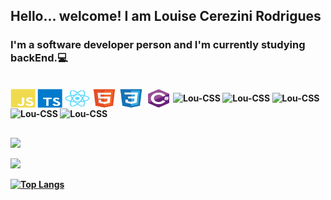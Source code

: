 <h2> Hello... welcome! I am Louise Cerezini Rodrigues </h2>


<div>
  <b>
    <h3>
  I'm a software developer person and I'm currently studying backEnd.💻
  </h3>
</div>

<div style="display: inline_block"><br>
  <img align="center" alt="Rafa-Js" height="30" width="40" src="https://raw.githubusercontent.com/devicons/devicon/master/icons/javascript/javascript-plain.svg">
  
  <img align="center" alt="Lou-Ts" height="30" width="40" src="https://raw.githubusercontent.com/devicons/devicon/master/icons/typescript/typescript-plain.svg">
  
  <img align="center" alt="Lou-React" height="30" width="40" src="https://raw.githubusercontent.com/devicons/devicon/master/icons/react/react-original.svg">
  
  <img align="center" alt="Lou-HTML" height="30" width="40" src="https://raw.githubusercontent.com/devicons/devicon/master/icons/html5/html5-original.svg">
  
  <img align="center" alt="Lou-CSS" height="30" width="40" src="https://raw.githubusercontent.com/devicons/devicon/master/icons/css3/css3-original.svg">
  
  <img align="center" alt="Lou-Csharp" height="30" width="40" src="https://raw.githubusercontent.com/devicons/devicon/master/icons/csharp/csharp-original.svg">

  <img align="center" alt="Lou-CSS" height="30" width="60" src="https://img.shields.io/badge/GIT-E44C30?style=for-the-badge&logo=git&logoColor=white.svg">

  <img align="center" alt="Lou-CSS" height="30" width="60" src="https://img.shields.io/badge/Redux-593D88?style=for-the-badge&logo=redux&logoColor=white">

  
  <img align="center" alt="Lou-CSS" height="30" width="60" src="https://img.shields.io/badge/Linux-FCC624?style=for-the-badge&logo=linux&logoColor=black">

  <img align="center" alt="Lou-CSS" height="30" width="60" src="https://img.shields.io/badge/eslint-3A33D1?style=for-the-badge&logo=eslint&logoColor=white">


  <img align="center" alt="Lou-CSS" height="30" width="60" src="https://img.shields.io/badge/React_Router-CA4245?style=for-the-badge&logo=react-router&logoColor=white">

 
</div>

##

<div> 

  <a href = "mailto:nutrilouiserodrigues@gmail.com"><img src="https://img.shields.io/badge/-Gmail-%23333?style=for-the-badge&logo=gmail&logoColor=white" target="_blank"></a>

  <a href = "https://www.linkedin.com/in/louise-cerezini-rodrigues-75a1619b/"><img src="https://img.shields.io/badge/LinkedIn-0077B5?style=for-the-badge&logo=linkedin&logoColor=white" target="_blank"></a>
  
[![Top Langs](https://github-readme-stats.vercel.app/api/top-langs/?username=louisecerezini&layout=donut-vertical)](https://github.com/louisecerezini/github-readme-stats)



</div>

